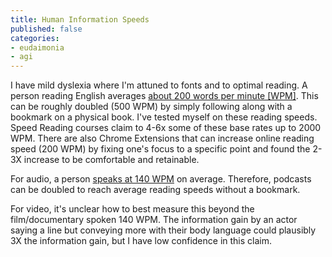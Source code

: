 ```yaml
---
title: Human Information Speeds
published: false
categories:
- eudaimonia
- agi
---
```


I have mild dyslexia where I'm attuned to fonts and to optimal reading. A person reading English averages [about 200 words per minute [WPM]](https://secure.execuread.com/facts/). This can be roughly doubled (500 WPM) by simply following along with a bookmark on a physical book. I've tested myself on these reading speeds. Speed Reading courses claim to 4-6x some of these base rates up to 2000 WPM.
There are also Chrome Extensions that can increase online reading speed (200 WPM) by fixing one's focus to a specific point and found the 2-3X increase to be comfortable and retainable.

For audio, a person [speaks at 140 WPM](https://tfcs.baruch.cuny.edu/speaking-rate/) on average. Therefore, podcasts can be doubled to reach average reading speeds without a bookmark.

For video, it's unclear how to best measure this beyond the film/documentary spoken 140 WPM. The information gain by an actor saying a line but conveying more with their body language could plausibly 3X the information gain, but I have low confidence in this claim.
